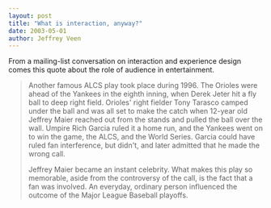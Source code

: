 ```yaml
--- 
layout: post
title: "What is interaction, anyway?"
date: 2003-05-01
author: Jeffrey Veen
---
```

From a mailing-list conversation on interaction and experience design comes this quote about the role of audience in entertainment.

<blockquote>Another famous ALCS play took place during 1996. The Orioles were ahead of the Yankees in the eighth inning, when Derek Jeter hit a fly 
ball to deep right field. Orioles' right fielder Tony Tarasco camped under the ball and was all set to make the catch when 12-year old Jeffrey Maier reached out from the stands and pulled the ball over the wall. Umpire Rich Garcia ruled it a home run, and the Yankees went on to win the game, the ALCS, and the World Series. Garcia could have ruled fan interference, but didn't, and later admitted that he made the wrong call.

Jeffrey Maier became an instant celebrity. What makes this play so memorable, aside from the controversy of the call, is the fact that a fan was involved. An everyday, ordinary person influenced the outcome of the Major League Baseball playoffs.</blockquote>
&#8203;